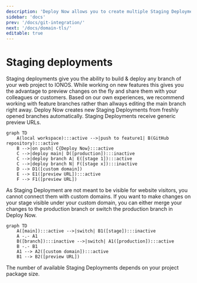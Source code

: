 ```yaml
---
description: 'Deploy Now allows you to create multiple Staging Deployments from feature branches and provides preview URLs. This allows you to preview changes before merging them to production.'
sidebar: 'docs'
prev: '/docs/git-integration/'
next: '/docs/domain-tls/'
editable: true
---
```


# Staging deployments
  
Staging deployments give you the ability to build & deploy any branch of your web project to IONOS. 
While working on new features this gives you the advantage to preview changes on the fly and share them with your colleagues or customers. 
Based on our own experiences, we recommend working with feature branches rather than allways editing the main branch right away. 
Deploy Now creates new Staging Deployments from freshly opened branches automatically. 
Staging Deployments receive generic preview URLs. 

~~~mermaid
graph TD
    A(local workspace):::active -->|push to feature1| B(GitHub repository):::active
    B -->|on push| C{Deploy Now}:::active
    C -->|deploy main| D([production]):::inactive
    C -->|deploy branch A| E([stage 1]):::active
    C -->|deploy branch N| F([stage x]):::inactive
    D --> D1([custom domain])
    E --> E1([preview URL]):::active
    F --> F1([preview URL])
~~~

As Staging Deployment are not meant to be visible for website visitors, you cannot connect them with custom domains. If you want to make changes on your stage visible under your custom domain, you can either merge your changes to the production branch or switch the production branch in Deploy Now.

~~~mermaid
graph TD
    A([main]):::active -->|switch| B1([stage]):::inactive
    A -.- A1
    B([branch]):::inactive -->|switch| A1([production]):::active
    B -.- B1
    A1 --> A2([custom domain]):::active
    B1 --> B2([preview URL])
~~~

The number of available Staging Deployments depends on your project package size. 

<!-- ![Screenshot from staging deployment section](/staging.jpg) -->
